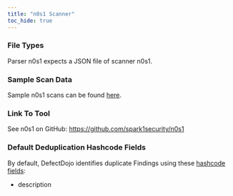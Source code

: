 ```yaml
---
title: "n0s1 Scanner"
toc_hide: true
---
```


### File Types
Parser n0s1 expects a JSON file of scanner n0s1.

### Sample Scan Data
Sample n0s1 scans can be found [here](https://github.com/DefectDojo/django-DefectDojo/tree/master/unittests/scans/n0s1).

### Link To Tool
See n0s1 on GitHub: https://github.com/spark1security/n0s1

### Default Deduplication Hashcode Fields
By default, DefectDojo identifies duplicate Findings using these [hashcode fields](https://docs.defectdojo.com/en/working_with_findings/finding_deduplication/about_deduplication/):

- description
